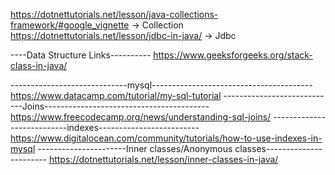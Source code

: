 https://dotnettutorials.net/lesson/java-collections-framework/#google_vignette -> Collection
https://dotnettutorials.net/lesson/jdbc-in-java/ -> Jdbc

----Data Structure Links----------
https://www.geeksforgeeks.org/stack-class-in-java/

-----------------------------mysql----------------------------------------
https://www.datacamp.com/tutorial/my-sql-tutorial
----------------------------Joins-----------------------------------------
https://www.freecodecamp.org/news/understanding-sql-joins/
---------------------------indexes-------------------------
https://www.digitalocean.com/community/tutorials/how-to-use-indexes-in-mysql
----------------------Inner classes/Anonymous classes-----------------------
https://dotnettutorials.net/lesson/inner-classes-in-java/
